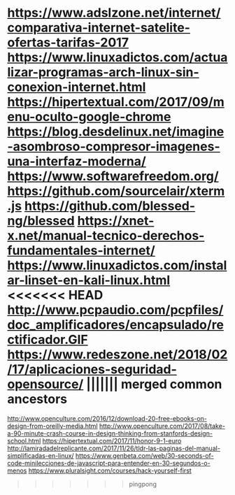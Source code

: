 https://www.adslzone.net/internet/comparativa-internet-satelite-ofertas-tarifas-2017
https://www.linuxadictos.com/actualizar-programas-arch-linux-sin-conexion-internet.html
https://hipertextual.com/2017/09/menu-oculto-google-chrome
https://blog.desdelinux.net/imagine-asombroso-compresor-imagenes-una-interfaz-moderna/
https://www.softwarefreedom.org/
https://github.com/sourcelair/xterm.js
https://github.com/blessed-ng/blessed
https://xnet-x.net/manual-tecnico-derechos-fundamentales-internet/
https://www.linuxadictos.com/instalar-linset-en-kali-linux.html
<<<<<<< HEAD
http://www.pcpaudio.com/pcpfiles/doc_amplificadores/encapsulado/rectificador.GIF
https://www.redeszone.net/2018/02/17/aplicaciones-seguridad-opensource/
||||||| merged common ancestors
=======
http://www.openculture.com/2016/12/download-20-free-ebooks-on-design-from-oreilly-media.html
http://www.openculture.com/2017/08/take-a-90-minute-crash-course-in-design-thinking-from-stanfords-design-school.html
https://hipertextual.com/2017/11/honor-9-1-euro
http://lamiradadelreplicante.com/2017/11/26/tldr-las-paginas-del-manual-simplificadas-en-linux/
https://www.genbeta.com/web/30-seconds-of-code-minilecciones-de-javascript-para-entender-en-30-segundos-o-menos
https://www.pluralsight.com/courses/hack-yourself-first
>>>>>>> pingpong
